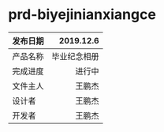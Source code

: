# prd-biyejinianxiangce
| 发布日期 | 2019.12.6 
| :-----| ----: 
| 产品名称 |  毕业纪念相册
| 完成进度 | 进行中
| 文件主人 | 王鹏杰
| 设计者| 王鹏杰
| 开发者| 王鹏杰
